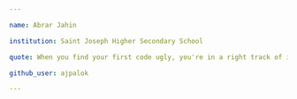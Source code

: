 ```yaml
---

name: Abrar Jahin

institution: Saint Joseph Higher Secondary School

quote: When you find your first code ugly, you're in a right track of improving to write code.

github_user: ajpalok

---
```

